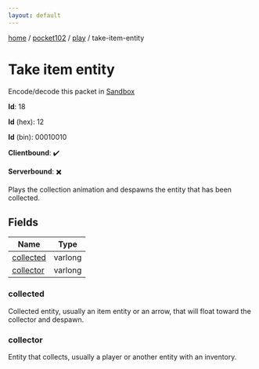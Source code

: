 ```yaml
---
layout: default
---
```


[home](/)  /  [pocket102](/protocol/pocket102)  /  [play](/protocol/pocket102/play)  /  take-item-entity

# Take item entity

Encode/decode this packet in [Sandbox](../../../sandbox/pocket102#Play.TakeItemEntity)

**Id**: 18

**Id** (hex): 12

**Id** (bin): 00010010

**Clientbound**: ✔️

**Serverbound**: ✖️

Plays the collection animation and despawns the entity that has been collected.

## Fields

Name | Type
---|---
[collected](#collected) | varlong
[collector](#collector) | varlong

### collected

Collected entity, usually an item entity or an arrow, that will float toward the collector and despawn.

### collector

Entity that collects, usually a player or another entity with an inventory.
